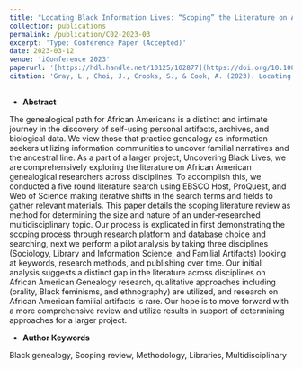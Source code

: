 ```yaml
---
title: "Locating Black Information Lives: “Scoping” the Literature on African American Genealogical Research"
collection: publications
permalink: /publication/C02-2023-03
excerpt: 'Type: Conference Paper (Accepted)'
date: 2023-03-12
venue: 'iConference 2023'
paperurl: '[https://hdl.handle.net/10125/102877](https://doi.org/10.1007/978-3-031-28035-1_38)'
citation: 'Gray, L., Choi, J., Crooks, S., & Cook, A. (2023). Locating Black Information Lives:“Scoping” the Literature on African American Genealogical Research. Information for a Better World: Normality, Virtuality, Physicality, Inclusivity: 18th International Conference, iConference 2023, Virtual Event, March 13–17, 2023, Proceedings, Part I'
---
```



- **Abstract**

The genealogical path for African Americans is a distinct and intimate journey in the discovery of self-using personal artifacts, archives, and biological data. We view those that practice genealogy as information seekers utilizing information communities to uncover familial narratives and the ancestral line. As a part of a larger project, Uncovering Black Lives, we are comprehensively exploring the literature on African American genealogical researchers across disciplines. To accomplish this, we conducted a five round literature search using EBSCO Host, ProQuest, and Web of Science making iterative shifts in the search terms and fields to gather relevant materials. This paper details the scoping literature review as method for determining the size and nature of an under-researched multidisciplinary topic. Our process is explicated in first demonstrating the scoping process through research platform and database choice and searching, next we perform a pilot analysis by taking three disciplines (Sociology, Library and Information Science, and Familial Artifacts) looking at keywords, research methods, and publishing over time. Our initial analysis suggests a distinct gap in the literature across disciplines on African American Genealogy research, qualitative approaches including (orality, Black feminisms, and ethnography) are utilized, and research on African American familial artifacts is rare. Our hope is to move forward with a more comprehensive review and utilize results in support of determining approaches for a larger project.

- **Author Keywords**

Black genealogy, Scoping review, Methodology, Libraries, Multidisciplinary
